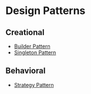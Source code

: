 # Design Patterns

## Creational
- [Builder Pattern](builder/readme.md)
- [Singleton Pattern](singleton/readme.md)

## Behavioral
- [Strategy Pattern](strategy/readme.md)